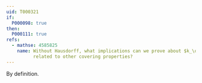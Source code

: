 ```yaml
---
uid: T000321
if:
  P000098: true
then:
  P000111: true
refs:
  - mathse: 4585825
    name: Without Hausdorff, what implications can we prove about $k_\omega$
          related to other covering properties?
---
```


By definition.
